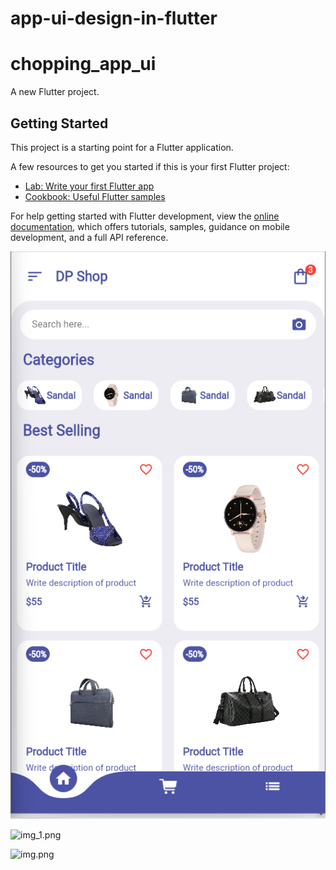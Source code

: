 # app-ui-design-in-flutter
# chopping_app_ui

A new Flutter project.

## Getting Started

This project is a starting point for a Flutter application.

A few resources to get you started if this is your first Flutter project:

- [Lab: Write your first Flutter app](https://docs.flutter.dev/get-started/codelab)
- [Cookbook: Useful Flutter samples](https://docs.flutter.dev/cookbook)

For help getting started with Flutter development, view the
[online documentation](https://docs.flutter.dev/), which offers tutorials,
samples, guidance on mobile development, and a full API reference.


![img_3.png](https://github.com/alexandrelopesdev/app-ui-design-in-flutter/blob/main/shopping_app_ui_design/chopping_app_ui/img_3.png)

![img_1.png](img_1.png)

![img.png](img.png)
